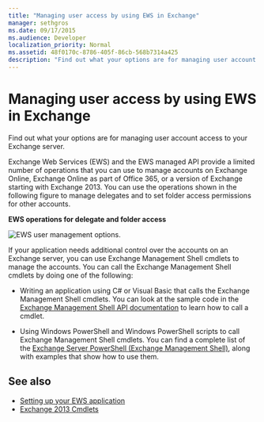 ```yaml
---
title: "Managing user access by using EWS in Exchange"
manager: sethgros
ms.date: 09/17/2015
ms.audience: Developer
localization_priority: Normal
ms.assetid: 48f0170c-8786-405f-86cb-568b7314a425
description: "Find out what your options are for managing user account access to your Exchange server."
---
```


# Managing user access by using EWS in Exchange

Find out what your options are for managing user account access to your Exchange server.
  
Exchange Web Services (EWS) and the EWS managed API provide a limited number of operations that you can use to manage accounts on Exchange Online, Exchange Online as part of Office 365, or a version of Exchange starting with Exchange 2013. You can use the operations shown in the following figure to manage delegates and to set folder access permissions for other accounts. 
  
**EWS operations for delegate and folder access**

![EWS user management options.](media/Exchange_ManagingUserAccess_1.png)
  
If your application needs additional control over the accounts on an Exchange server, you can use Exchange Management Shell cmdlets to manage the accounts. You can call the Exchange Management Shell cmdlets by doing one of the following:
  
- Writing an application using C# or Visual Basic that calls the Exchange Management Shell cmdlets. You can look at the sample code in the [Exchange Management Shell API documentation](../management/exchange-management-shell.md) to learn how to call a cmdlet. 
    
- Using Windows PowerShell and Windows PowerShell scripts to call Exchange Management Shell cmdlets. You can find a complete list of the [Exchange Server PowerShell (Exchange Management Shell)](https://docs.microsoft.com/powershell/exchange/exchange-server/exchange-management-shell?view=exchange-ps), along with examples that show how to use them. 
    
## See also

- [Setting up your EWS application](setting-up-your-ews-application.md)   
- [Exchange 2013 Cmdlets](https://docs.microsoft.com/powershell/exchange/?view=exchange-ps)  
    

